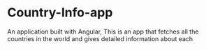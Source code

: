 # Country-Info-app
An application built with Angular, This is an app that fetches all the countries in the world and gives detailed information about each
